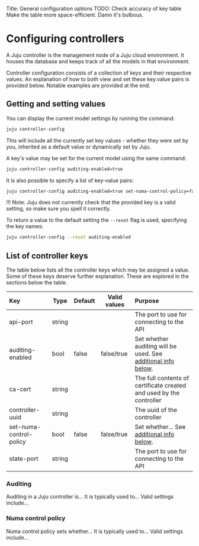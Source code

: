 Title: General configuration options
TODO: Check accuracy of key table
      Make the table more space-efficient. Damn it's bulbous.


# Configuring controllers

A Juju controller is the management node of a Juju cloud environment. It houses
the database and keeps track of all the models in that environment.

Controller configuration consists of a collection of keys and their respective
values. An explanation of how to both view and set these key:value pairs is
provided below. Notable examples are provided at the end.


## Getting and setting values

You can display the current model settings by running the command:

```bash
juju controller-config
```

This will include all the currently set key values - whether they were set
by you, inherited as a default value or dynamically set by Juju. 

A key's value may be set for the current model using the same command:

```bash
juju controller-config auditing-enabled=true
```

It is also possible to specify a list of key-value pairs:
  
```bash
juju controller-config auditing-enabled=true set-numa-control-policy=false
```

!!! Note: Juju does not currently check that the provided key is a valid
setting, so make sure you spell it correctly.

To return a value to the default setting the `--reset` flag is used,
specifying the key names:
  
```bash
juju controller-config --reset auditing-enabled
```

## List of controller keys

The table below lists all the controller keys which may be assigned a value. Some
of these keys deserve further explanation. These are explored in the sections
below the table.

| Key                        | Type   | Default  | Valid values             | Purpose |
|:---------------------------|--------|----------|--------------------------|:---------|
api-port                     | string |          |                          | The port to use for connecting to the API
auditing-enabled             | bool   | false    | false/true               | Set whether auditing will be used. See [additional info below](#auditing).
ca-cert                      | string |          |                          | The full contents of certificate created and used by the controller
controller-uuid              | string |          |                          | The uuid of the controller
set-numa-control-policy      | bool   | false    | false/true               | Set whether... See [additional info below](#numa-control-policy).
state-port                   | string |          |                          | The port to use for connecting to the API

### Auditing

Auditing in a Juju controller is...
It is typically used to...
Valid settings include...

### Numa control policy

Numa control policy sets whether...
It is typically used to...
Valid settings include...
